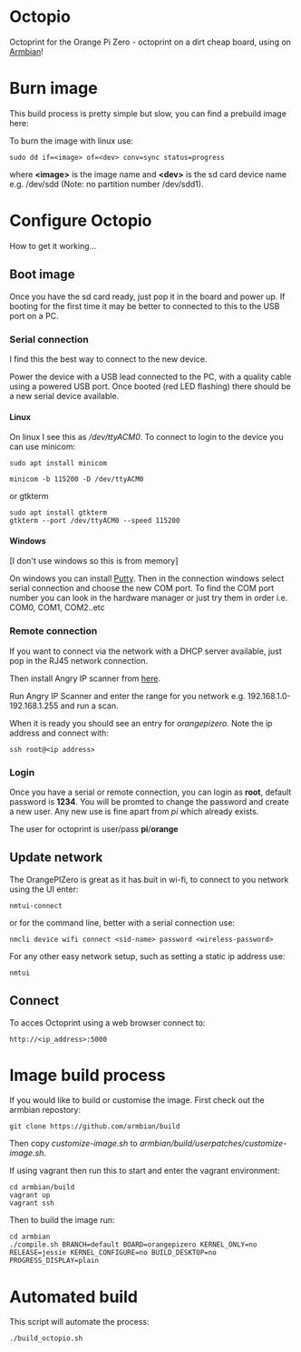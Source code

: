 # Octopio

Octoprint for the Orange Pi Zero - octoprint on a dirt cheap board, using on [Armbian](https://www.armbian.com/)!

# Burn image

This build process is pretty simple but slow, you can find a prebuild image here:

To burn the image with linux use:

```
sudo dd if=<image> of=<dev> conv=sync status=progress
```
  
where **\<image>** is the image name and **\<dev>** is the sd card device name e.g. /dev/sdd (Note: no partition number /dev/sdd1).

# Configure Octopio

How to get it working...

## Boot image

Once you have the sd card ready, just pop it in the board and power up. If booting for the first time it may be better to connected to this to the USB port on a PC.

### Serial connection

I find this the best way to connect to the new device.

Power the device with a USB lead connected to the PC, with a quality cable using a powered USB port. Once booted (red LED flashing) there should be a new serial device available.

#### Linux

On linux I see this as */dev/ttyACM0*. To connect to login to the device you can use minicom:

```
sudo apt install minicom

minicom -b 115200 -D /dev/ttyACM0
```

or gtkterm

```
sudo apt install gtkterm
gtkterm --port /dev/ttyACM0 --speed 115200
```

#### Windows

[I don't use windows so this is from memory]

On windows you can install [Putty](https://www.chiark.greenend.org.uk/~sgtatham/putty/latest.html).
Then in the connection windows select serial connection and choose the new COM port. To find the COM port number you can look in the hardware manager or just try them in order i.e. COM0, COM1, COM2..etc

### Remote connection

If you want to connect via the network with a DHCP server available, just pop in the RJ45 network connection.

Then install Angry IP scanner from [here](http://angryip.org/). 

Run Angry IP Scanner and enter the range for you network e.g. 192.168.1.0-192.168.1.255 and run a scan. 

When it is ready you should see an entry for *orangepizero*. Note the ip address and connect with:

```
ssh root@<ip address>
```

### Login

Once you have a serial or remote connection, you can login as **root**, default password is **1234**. You will be promted to change the password and create a new user. Any new use is fine apart from *pi* which already exists.

The user for octoprint is user/pass **pi**/**orange**

## Update network

The OrangePIZero is great as it has buit in wi-fi, to connect to you network using the UI enter:

```
nmtui-connect
```

or for the command line, better with a serial connection use:

```
nmcli device wifi connect <sid-name> password <wireless-password>
```

For any other easy network setup, such as setting a static ip address use:

```
nmtui
```

## Connect

To acces Octoprint using a web browser connect to:

```
http://<ip_address>:5000
```

# Image build process

If you would like to build or customise the image. First check out the armbian repostory:

```
git clone https://github.com/armbian/build
```

Then copy *customize-image.sh* to *armbian/build/userpatches/customize-image.sh*.

If using vagrant then run this to start and enter the vagrant environment:

```
cd armbian/build
vagrant up
vagrant ssh
```

Then to build the image run:

```
cd armbian
./compile.sh BRANCH=default BOARD=orangepizero KERNEL_ONLY=no RELEASE=jessie KERNEL_CONFIGURE=no BUILD_DESKTOP=no PROGRESS_DISPLAY=plain
```

# Automated build

This script will automate the process:

```
./build_octopio.sh
```
